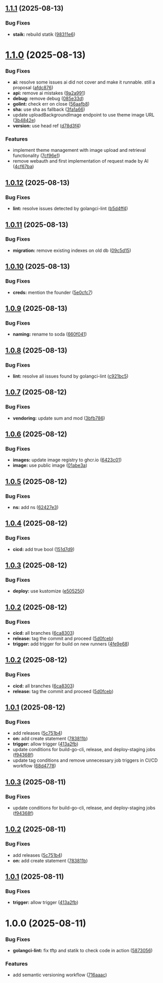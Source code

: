 ## [1.1.1](https://github.com/lba-soultec/go-via/compare/v1.1.0...v1.1.1) (2025-08-13)


### Bug Fixes

* **staik:** rebuild statik ([98311e6](https://github.com/lba-soultec/go-via/commit/98311e6924e0084dd4cfe5dfd9fd3e46d68ea44d))

# [1.1.0](https://github.com/lba-soultec/go-via/compare/v1.0.12...v1.1.0) (2025-08-13)


### Bug Fixes

* **ai:** resolve some issues ai did not cover and make it runnable. still a proposal ([afdc876](https://github.com/lba-soultec/go-via/commit/afdc87641338a1f3b188244ab0ea76b7f6ab6000))
* **api:** remove ai mistakes ([9a2a991](https://github.com/lba-soultec/go-via/commit/9a2a9918252cdae9694aac5e448aa508f6cb55b8))
* **debug:** remove debug ([085e33d](https://github.com/lba-soultec/go-via/commit/085e33d891961b2d06c321c41881f119667fe7c5))
* **golint:** check err on close ([56aafb8](https://github.com/lba-soultec/go-via/commit/56aafb8ae2315ac384acc0a2258e5b8cc91a476e))
* **sha:** use sha as fallback ([3fa1a66](https://github.com/lba-soultec/go-via/commit/3fa1a66ad07aa369bcd2241d5be365894b759909))
* update uploadBackgroundImage endpoint to use theme image URL ([3b4842e](https://github.com/lba-soultec/go-via/commit/3b4842e46410fa5c850f6526f5adfc60f8b6f8d0))
* **version:** use head ref ([d78d3f4](https://github.com/lba-soultec/go-via/commit/d78d3f4007199280f8a3e75d23814f0c569407e0))


### Features

* implement theme management with image upload and retrieval functionality ([7cf96e1](https://github.com/lba-soultec/go-via/commit/7cf96e10d9dd08c823b2edb4d7cc8d94e75c021d))
* remove webauth and first implementation of request made by AI ([4cf67ba](https://github.com/lba-soultec/go-via/commit/4cf67ba5b17b4647ea8b9ffdedd4fc06c588decd))

## [1.0.12](https://github.com/lba-soultec/go-via/compare/v1.0.11...v1.0.12) (2025-08-13)


### Bug Fixes

* **lint:** resolve issues detected by golangci-lint ([b5d4ff4](https://github.com/lba-soultec/go-via/commit/b5d4ff4d0a5a28974a06c32131dbed163e2471a3))

## [1.0.11](https://github.com/lba-soultec/go-via/compare/v1.0.10...v1.0.11) (2025-08-13)


### Bug Fixes

* **migration:** remove existing indexes on old db ([09c5d15](https://github.com/lba-soultec/go-via/commit/09c5d15ccc9f63dfa9ac2050d3adc9b2dad0bb14))

## [1.0.10](https://github.com/lba-soultec/go-via/compare/v1.0.9...v1.0.10) (2025-08-13)


### Bug Fixes

* **creds:** mention the founder ([5e0cfc7](https://github.com/lba-soultec/go-via/commit/5e0cfc7eebe0ceef160f9f064a888d3e7ac8e8b0))

## [1.0.9](https://github.com/lba-soultec/go-via/compare/v1.0.8...v1.0.9) (2025-08-13)


### Bug Fixes

* **naming:** rename to soda ([660f041](https://github.com/lba-soultec/go-via/commit/660f0415d28b0a1c742459f3cb8d3fc74fb2027d))

## [1.0.8](https://github.com/lba-soultec/go-via/compare/v1.0.7...v1.0.8) (2025-08-13)


### Bug Fixes

* **lint:** resolve all issues found by golangci-lint ([c921bc5](https://github.com/lba-soultec/go-via/commit/c921bc5dd7d50c8eaebb3facbe5c80f8e2d140ab))

## [1.0.7](https://github.com/lba-soultec/go-via/compare/v1.0.6...v1.0.7) (2025-08-12)


### Bug Fixes

* **vendoring:** update sum and mod ([3bfb786](https://github.com/lba-soultec/go-via/commit/3bfb786cfca569ba34ce04a4f9a0f5085fb9461d))

## [1.0.6](https://github.com/lba-soultec/go-via/compare/v1.0.5...v1.0.6) (2025-08-12)


### Bug Fixes

* **images:** update image registry to ghcr.io ([6423c01](https://github.com/lba-soultec/go-via/commit/6423c018c79b3dd53d2e60f793742d9c6a6bf71e))
* **image:** use public image ([01abe3a](https://github.com/lba-soultec/go-via/commit/01abe3a775f7657d43c23890ecff50a19528ce73))

## [1.0.5](https://github.com/lba-soultec/go-via/compare/v1.0.4...v1.0.5) (2025-08-12)


### Bug Fixes

* **ns:** add ns ([62427e3](https://github.com/lba-soultec/go-via/commit/62427e3d9d6d618cfefaa0cc023ab5769bc42918))

## [1.0.4](https://github.com/lba-soultec/go-via/compare/v1.0.3...v1.0.4) (2025-08-12)


### Bug Fixes

* **cicd:** add true bool ([151d7d9](https://github.com/lba-soultec/go-via/commit/151d7d9098a09b777802510dc5f1d5a8473fd7a3))

## [1.0.3](https://github.com/lba-soultec/go-via/compare/v1.0.2...v1.0.3) (2025-08-12)


### Bug Fixes

* **deploy:** use kustomize ([e505250](https://github.com/lba-soultec/go-via/commit/e50525012afddacb78a68792ef4c79ce23f53330))

## [1.0.2](https://github.com/lba-soultec/go-via/compare/v1.0.1...v1.0.2) (2025-08-12)


### Bug Fixes

* **cicd:** all branches ([6ca8303](https://github.com/lba-soultec/go-via/commit/6ca83033e9e7dd973c7999b6a7d6a7d4d0314fc5))
* **release:** tag the commit and proceed ([5d0fceb](https://github.com/lba-soultec/go-via/commit/5d0fcebb406997f187f61aaaa871f0dabeb70d66))
* **trigger:** add trigger for build on new runners ([4fe9e68](https://github.com/lba-soultec/go-via/commit/4fe9e68d620cc2bc0734ba06d5ba59d0c5ed6fb8))

## [1.0.2](https://github.com/lba-soultec/go-via/compare/v1.0.1...v1.0.2) (2025-08-12)


### Bug Fixes

* **cicd:** all branches ([6ca8303](https://github.com/lba-soultec/go-via/commit/6ca83033e9e7dd973c7999b6a7d6a7d4d0314fc5))
* **release:** tag the commit and proceed ([5d0fceb](https://github.com/lba-soultec/go-via/commit/5d0fcebb406997f187f61aaaa871f0dabeb70d66))

## [1.0.1](https://github.com/lba-soultec/go-via/compare/v1.0.0...v1.0.1) (2025-08-12)


### Bug Fixes

* add releases ([5c751b4](https://github.com/lba-soultec/go-via/commit/5c751b4ecbc6f216fe313ff7eac1f97ddf3adce9))
* **on:** add create statement ([783811b](https://github.com/lba-soultec/go-via/commit/783811b6beb7e461d1cb11f2c09cadd5e3d02aa6))
* **trigger:** allow trigger ([413a2fb](https://github.com/lba-soultec/go-via/commit/413a2fbe50633f05f166db04dc1d151a57b7b0aa))
* update conditions for build-go-cli, release, and deploy-staging jobs ([f94368f](https://github.com/lba-soultec/go-via/commit/f94368fb1119815c99fafb2aa91f01f32b7eee1a))
* update tag conditions and remove unnecessary job triggers in CI/CD workflow ([68d4778](https://github.com/lba-soultec/go-via/commit/68d4778565aed3a06221efe90effa53e015a99b8))

## [1.0.3](https://github.com/lba-soultec/go-via/compare/v1.0.2...v1.0.3) (2025-08-11)


### Bug Fixes

* update conditions for build-go-cli, release, and deploy-staging jobs ([f94368f](https://github.com/lba-soultec/go-via/commit/f94368fb1119815c99fafb2aa91f01f32b7eee1a))

## [1.0.2](https://github.com/lba-soultec/go-via/compare/v1.0.1...v1.0.2) (2025-08-11)


### Bug Fixes

* add releases ([5c751b4](https://github.com/lba-soultec/go-via/commit/5c751b4ecbc6f216fe313ff7eac1f97ddf3adce9))
* **on:** add create statement ([783811b](https://github.com/lba-soultec/go-via/commit/783811b6beb7e461d1cb11f2c09cadd5e3d02aa6))

## [1.0.1](https://github.com/lba-soultec/go-via/compare/v1.0.0...v1.0.1) (2025-08-11)


### Bug Fixes

* **trigger:** allow trigger ([413a2fb](https://github.com/lba-soultec/go-via/commit/413a2fbe50633f05f166db04dc1d151a57b7b0aa))

# 1.0.0 (2025-08-11)


### Bug Fixes

* **golangci-lint:** fix tftp and statik to check code in action ([5873056](https://github.com/lba-soultec/go-via/commit/58730567e0821c47fdb77092c33eba5b7be8ee6e))


### Features

* add semantic versioning workflow ([716aaac](https://github.com/lba-soultec/go-via/commit/716aaac2bfabc69153801c25c805cec33c909b83))
